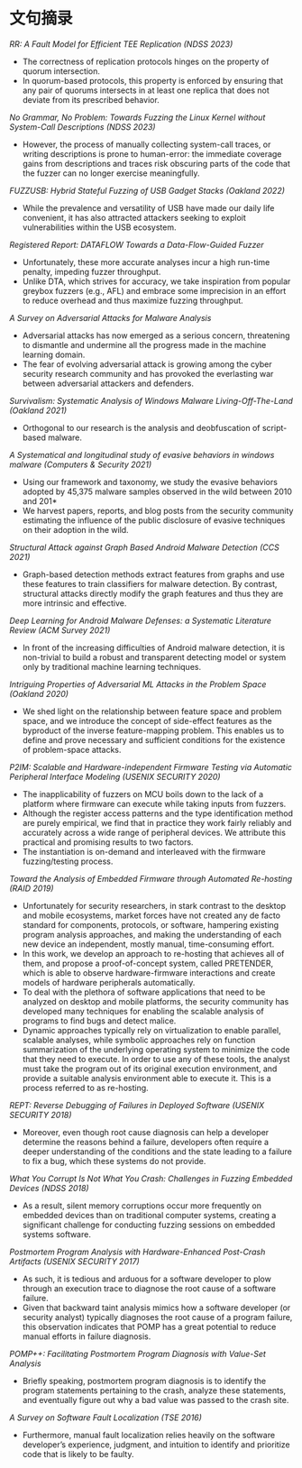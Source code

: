 # 文句摘录

*RR: A Fault Model for Efficient TEE Replication (NDSS 2023)*

* The correctness of replication protocols hinges on the property of quorum intersection.
* In quorum-based protocols, this property is enforced by ensuring that any pair of quorums intersects in at least one replica that does not deviate from its prescribed behavior.

*No Grammar, No Problem: Towards Fuzzing the Linux Kernel without System-Call Descriptions (NDSS 2023)*

* However, the process of manually collecting system-call traces, or writing descriptions is prone to human-error: the immediate coverage gains from descriptions and traces risk obscuring parts of the code that the fuzzer can no longer exercise meaningfully.

*FUZZUSB: Hybrid Stateful Fuzzing of USB Gadget Stacks (Oakland 2022)*

* While the prevalence and versatility of USB have made our daily life convenient, it has also attracted attackers seeking to exploit vulnerabilities within the USB ecosystem.

*Registered Report: DATAFLOW Towards a Data-Flow-Guided Fuzzer*

* Unfortunately, these more accurate analyses incur a high run-time penalty, impeding fuzzer throughput.
* Unlike DTA, which strives for accuracy, we take inspiration from popular greybox fuzzers (e.g., AFL) and embrace some imprecision in an effort to reduce overhead and thus maximize fuzzing throughput.

*A Survey on Adversarial Attacks for Malware Analysis*

* Adversarial attacks has now emerged as a serious concern, threatening to dismantle and undermine all the progress made in the machine learning domain.
* The fear of evolving adversarial attack is growing among the cyber security research community and has provoked the everlasting war between adversarial attackers and defenders.

*Survivalism: Systematic Analysis of Windows Malware Living-Off-The-Land (Oakland 2021)*

* Orthogonal to our research is the analysis and deobfuscation of script-based malware.


*A Systematical and longitudinal study of evasive behaviors in windows malware (Computers & Security 2021)*

* Using our framework and taxonomy, we study the evasive behaviors adopted by 45,375 malware samples observed in the wild between 2010 and 201*
* We harvest papers, reports, and blog posts from the security community estimating the influence of the public disclosure of evasive techniques on their adoption in the wild.

*Structural Attack against Graph Based Android Malware Detection (CCS 2021)*

* Graph-based detection methods extract features from graphs and use these features to train classifiers for malware detection. By contrast, structural attacks directly modify the graph features and thus they are more intrinsic and effective.

*Deep Learning for Android Malware Defenses: a Systematic Literature Review (ACM Survey 2021)*

* In front of the increasing difficulties of Android malware detection, it is non-trivial to build a robust and transparent detecting model or system only by traditional machine learning techniques.

*Intriguing Properties of Adversarial ML Attacks in the Problem Space (Oakland 2020)*

*  We shed light on the relationship between feature space and problem space, and we introduce the concept of side-effect features as the byproduct of the inverse feature-mapping problem. This enables
us to define and prove necessary and sufficient conditions for the existence of problem-space attacks.



*P2IM: Scalable and Hardware-independent Firmware Testing via Automatic Peripheral Interface Modeling (USENIX SECURITY 2020)*

* The inapplicability of fuzzers on MCU boils down to the lack of a platform where firmware can execute while taking inputs from fuzzers.
* Although the register access patterns and the type identification method are purely empirical, we find that in practice they work fairly reliably and accurately across a wide range of peripheral devices. We attribute this practical and promising results to two factors.
* The instantiation is on-demand and interleaved with the firmware fuzzing/testing process.

*Toward the Analysis of Embedded Firmware through Automated Re-hosting (RAID 2019)*

* Unfortunately for security researchers, in stark contrast to the desktop and mobile ecosystems, market forces have not created any de facto standard for components, protocols, or software, hampering existing program analysis approaches, and making the understanding of each new device an independent, mostly manual, time-consuming effort.
* In this work, we develop an approach to re-hosting that achieves all of them, and propose a proof-of-concept system, called PRETENDER, which is able to observe hardware-firmware interactions and create models of hardware peripherals automatically.
* To deal with the plethora of software applications that need to be analyzed on desktop and mobile platforms, the security community has developed many techniques for enabling the scalable analysis of programs to find bugs and detect malice.
* Dynamic approaches typically rely on virtualization to enable parallel, scalable analyses, while symbolic approaches rely on function summarization of the underlying operating system to minimize the code
that they need to execute. In order to use any of these tools, the analyst must take the program out of its original execution environment, and provide a suitable analysis environment able to execute it. This is a process referred to as re-hosting.

*REPT: Reverse Debugging of Failures  in Deployed Software (USENIX SECURITY 2018)*

* Moreover, even though root cause diagnosis can help a developer determine the reasons behind a failure, developers often require a deeper understanding of the conditions and the state leading to a failure to fix a bug, which these systems do not provide.

*What You Corrupt Is Not What You Crash: Challenges in Fuzzing Embedded Devices (NDSS 2018)*

* As a result, silent memory corruptions occur more frequently on embedded devices than on traditional computer systems, creating a significant challenge for conducting fuzzing sessions on embedded systems software.

*Postmortem Program Analysis with Hardware-Enhanced Post-Crash Artifacts (USENIX SECURITY 2017)*

* As such, it is tedious and arduous for a software developer to plow through an execution trace to diagnose the root cause of a software failure.
* Given that backward taint analysis mimics how a software developer (or security analyst) typically diagnoses the root cause of a program failure, this observation indicates that POMP has a great potential to reduce manual efforts in failure diagnosis.

*POMP++: Facilitating Postmortem Program Diagnosis with Value-Set Analysis*

* Briefly speaking, postmortem program diagnosis is to identify the program statements pertaining to the crash, analyze these statements, and eventually figure out why a bad value was passed to the crash site.

*A Survey on Software Fault Localization (TSE 2016)*

* Furthermore, manual fault localization relies heavily on the software developer’s experience, judgment, and intuition to identify and prioritize code that is likely to be faulty.